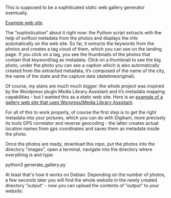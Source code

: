 This is supposed to be a sophiticated static web gallery generator eventually.

[Example web site](https://simon-a.info/staticwebgallery/output/).

The “sophistication” about it right now: the Python script extracts with the help of exiftool metadata from the photos and displays the info automatically on the web site. So far, it extracts the keywords from the photos and creates a tag cloud of them, which you can see on the landing page. If you click on a tag, you see the thumbnails of the photos that contain that keyword/tag as metadata. Click on a thumbnail to see the big photo, under the photo you can see a caption which is also automatically created from the extracted metadata, it’s composed of the name of the city, the name of the state and the capture date (datetimeoriginal).

Of course, my plans are much much bigger: the whole project was inspired by the Wordpress plugin Media Library Assistant and it’s metadata mapping capabilities - but I wanted this as a static web site. Here is an [example of a gallery web site that uses Worpress/Media Library Assistant](https://gallery.simon-a.info/).

For all of this to work properly, of course the first step is to get the right metadata into your pictures, which you can do with Digikam, more precisely its tools GPS correlator and reverse geocoding - the latter creates actual location names from gps coordinates and saves them as metadata inside the photo.

Once the photos are ready, download this repo, put the photos into the directory "images", open a terminal, navigate into the directory where everything is and type:

python3 generate_gallery.py

At least that's how it works on Debian. Depending on the number of photos, a few seconds later you will find the whole website in the newly created directory "output" - now you can upload the contents of "output" to your website.
